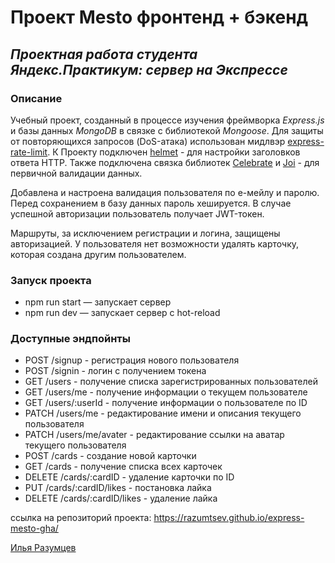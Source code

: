 # Проект Mesto фронтенд + бэкенд

## _Проектная работа студента Яндекс.Практикум: сервер на Экспрессе_

### Описание
Учебный проект, созданный в процессе изучения фреймворка _Express.js_ и базы данных _MongoDB_ в связке с библиотекой _Mongoose_.
Для защиты от повторяющихся запросов (DoS-атака) использован мидлвэр [express-rate-limit](https://express-rate-limit.mintlify.app/overview).
К Проекту подключен [helmet](https://www.npmjs.com/package/helmet#helmet) - для настройки заголовков ответа HTTP.
Также подключена связка библиотек [Celebrate](https://www.npmjs.com/package/celebrate) и [Joi](https://joi.dev/) - для первичной валидации данных.

Добавлена и настроена валидация пользователя по е-мейлу и паролю. Перед сохранением в базу данных пароль хешируется. В случае успешной авторизации пользователь получает JWT-токен.

Маршруты, за исключением регистрации и логина, защищены авторизацией. У пользователя нет возможности удалять карточку, которая создана другим пользователем.

### Запуск проекта
- npm run start — запускает сервер
- npm run dev — запускает сервер с hot-reload

### Доступные эндпойнты
- POST /signup - регистрация нового пользователя
- POST /signin - логин с получением токена
- GET /users - получение списка зарегистрированных пользователей
- GET /users/me - получение информации о текущем пользователе
- GET /users/:userId - получение информации о пользователе по ID
- PATCH /users/me - редактирование имени и описания текущего пользователя
- PATCH /users/me/avater - редактирование ссылки на аватар текущего пользователя
- POST /cards - создание новой карточки
- GET /cards - получение списка всех карточек
- DELETE /cards/:cardID - удаление карточки по ID
- PUT /cards/:cardID/likes - постановка лайка
- DELETE /cards/:cardID/likes - удаление лайка

ссылка на репозиторий проекта: https://razumtsev.github.io/express-mesto-gha/

[Илья Разумцев](mailto:razumtsev.il@yandex.ru)
